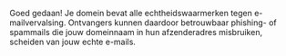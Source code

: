 Goed gedaan! Je domein bevat alle echtheidswaarmerken tegen e-mailvervalsing. Ontvangers kunnen daardoor betrouwbaar phishing- of spammails die jouw domeinnaam in hun afzenderadres misbruiken, scheiden van jouw echte e-mails.
